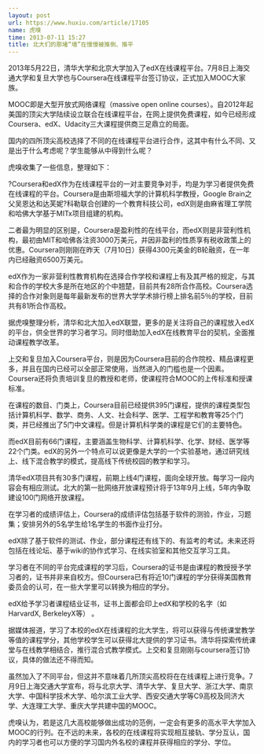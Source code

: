 ```yaml
---
layout: post
url: https://www.huxiu.com/article/17105
name: 虎嗅
time: 2013-07-11 15:27
title: 北大们的那堵“墙”在慢慢被推倒、推平
---
```

2013年5月22日，清华大学和北京大学加入了edX在线课程平台。7月8日上海交通大学和复旦大学也与Coursera在线课程平台签订协议，正式加入MOOC大家族。

MOOC即是大型开放式网络课程（massive open online courses）。自2012年起美国的顶尖大学陆续设立联合在线课程平台，在网上提供免费课程，如今已经形成Coursera、edX、Udacity三大课程提供商三足鼎立的局面。

国内的四所顶尖高校选择了不同的在线课程平台进行合作，这其中有什么不同、又是出于什么考虑呢？学生能够从中得到什么呢？

虎嗅收集了一些信息，整理如下：

?Coursera和edX作为在线课程平台的一对主要竞争对手，均是为学习者提供免费在线课程的平台。Coursera是由斯坦福大学的计算机科学教授，Google Brain之父吴恩达和达芙妮?科勒联合创建的一个教育科技公司，edX则是由麻省理工学院和哈佛大学基于MITx项目组建的机构。

二者最为明显的区别是，Coursera是盈利性的在线平台，而edX则是非营利性机构，最初由MIT和哈佛各注资3000万美元，并因非盈利的性质享有税收政策上的优惠。Coursera则刚刚在昨天（7月10日）获得4300元美金的B轮融资，在一年内已经融资6500万美元。

edX作为一家非营利性教育机构在选择合作学校和课程上有及其严格的规定，与其和合作的学校大多是所在地区的个中翘楚，目前共有28所合作高校。Coursera选择的合作对象则是每年最新发布的世界大学学术排行榜上排名前5％的学校，目前共有81所合作高校。

据虎嗅整理分析，清华和北大加入edX联盟，更多的是关注将自己的课程放入edX的平台，供全世界的学习者学习。同时借助加入edX在线教育平台的契机，全面推动课程教学改革。

上交和复旦加入Coursera平台，则是因为Coursera目前的合作院校、精品课程更多，并且在国内已经可以全部正常使用，当然进入的门槛也是一个因素。Coursera还将负责培训复旦的教授和老师，使课程符合MOOC的上传标准和授课标准。

在课程的数目、门类上，Coursera目前已经提供395门课程，提供的课程类型包括计算机科学、数学、商务、人文、社会科学、医学、工程学和教育等25个门类，并已经推出了5门中文课程。但是计算机科学类的课程是它们的主要特色。

而edX目前有66门课程，主要涵盖生物科学、计算机科学、化学、财经、医学等22个门类。edX的另外一个特点可以说更像是大学的一个实验基地，通过研究线上、线下混合教学的模式，提高线下传统校园的教学和学习。

清华edX项目共有30多门课程，前期上线4门课程，面向全球开放。每学习一段内容会有相应测试。北大的第一批网络开放课程预计将于13年9月上线，5年内争取建设100门网络开放课程。

在学习者的成绩评估上，Coursera的成绩评估包括基于软件的测验，作业，习题集；安排另外的5名学生给1名学生的书面作业打分。

edX除了基于软件的测试、作业，部分课程还有线下的、有监考的考试。未来还将包括在线论坛、基于wiki的协作式学习、在线实验室和其他交互学习工具。

学习者在不同的平台完成课程的学习后，Coursera的证书是由课程的教授授予学习者的，证书并非来自校方。但Coursera已有将近10门课程的学分获得美国教育委员会的认可，在一些大学里可以转换为相应的学分。

edX给予学习者课程结业证书，证书上面都会印上edX和学校的名字（如HarvardX, BerkeleyX等） 。

据媒体报道，学习了本校的edX在线课程的北大学生，将可以获得与传统课堂教学等值的课程学分，其他学校学生可以获得北大提供的学习证书。清华将探索传统课堂与在线教学相结合，推行混合式教学模式。上交和复旦刚刚与coursera签订协议，具体的做法还不得而知。

虽然加入了不同平台，但这并不意味着几所顶尖高校将在在线课程上进行竞争。7月9日上海交通大学宣布，将与北京大学、清华大学、复旦大学、浙江大学、南京大学、中国科学技术大学、哈尔滨工业大学、西安交通大学等C9高校及同济大学、大连理工大学、重庆大学共建中国的MOOC。

虎嗅认为，若是这几大高校能够做出成功的范例，一定会有更多的高水平大学加入MOOC的行列。在不远的未来，各校的在线课程将实现相互接轨、学分互认，国内的学习者也可以方便的学习国内外名校的课程并获得相应的学分、学位。


